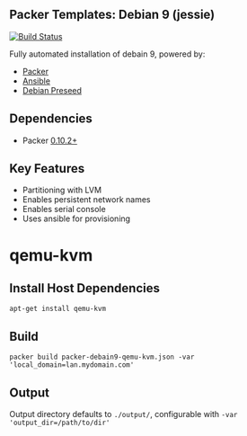 Packer Templates: Debian 9 (jessie)
-----------------------------------

[![Build Status](https://travis-ci.org/bramford/packer-debian9.svg?branch=master)](https://travis-ci.org/bramford/packer-debian9)
 
Fully automated installation of debain 9, powered by:

- [Packer](https://www.packer.io/intro/index.html)
- [Ansible](http://docs.ansible.com/ansible/index.html)
- [Debian Preseed](https://wiki.debian.org/DebianInstaller/Preseed)

## Dependencies
 
 - Packer [0.10.2+](https://releases.hashicorp.com/packer/)

## Key Features

- Partitioning with LVM
- Enables persistent network names
- Enables serial console
- Uses ansible for provisioning
 
# qemu-kvm

## Install Host Dependencies

    apt-get install qemu-kvm

## Build
 
    packer build packer-debain9-qemu-kvm.json -var 'local_domain=lan.mydomain.com'

## Output

Output directory defaults to `./output/`, configurable with `-var 'output_dir=/path/to/dir'`
